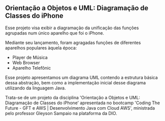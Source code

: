 ## Orientação a Objetos e UML: Diagramação de Classes do iPhone
Esse projeto visa exibir a diagramação da unificação das funções agrupadas num único aparelho que foi o iPhone.

Mediante seu lançamento, foram agragadas funções de diferentes aparelhos populares àquela época:
+ Player de Música
+ Web Browser 
+ Aparelho Telefônic

Esse projeto apresentamos um diagrama UML contendo a estrutura básica dessa abstração, 
bem como a implementação inicial desse diagrama utilizando da linguagem Java.

Trata-se de um projeto da disciplina 'Orientação a Objetos e UML: Diagramação de Classes do iPhone'
apresentada no bootcamp 'Coding The Future - GFT e AWS | Desenvolvimento Java com Cloud AWS', ministrada pelo
professor Gleyson Sampaio na plataforma da DIO.